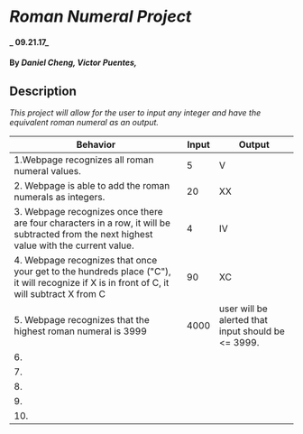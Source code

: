 # _Roman Numeral Project_

#### _ 09.21.17_

#### By _**Daniel Cheng, Victor Puentes,**_

## Description

_This project will allow for the user to input any integer and have the equivalent roman numeral as an output._

| Behavior  | Input  | Output  |
|---|---|---|
|1.Webpage recognizes all roman numeral values.| 5 | V |
|2. Webpage is able to add the roman numerals as integers. | 20 | XX |
|3. Webpage recognizes once there are four characters in a row, it will be subtracted from the next highest value with the current value. | 4 | IV |
|4. Webpage recognizes that once your get to the hundreds place ("C"), it will recognize if X is in front of C, it will subtract X from C  | 90 | XC |
|5. Webpage recognizes that the highest roman numeral is 3999 | 4000 | user will be alerted that input should be <= 3999. |
|6.     |     |
|7.     |     |
|8.     |     |
|9.     |     |
|10.    |     |
